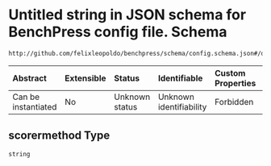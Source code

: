 # Untitled string in JSON schema for BenchPress config file. Schema

```txt
http://github.com/felixleopoldo/benchpress/schema/config.schema.json#/definitions/rblip/properties/scorermethod
```



| Abstract            | Extensible | Status         | Identifiable            | Custom Properties | Additional Properties | Access Restrictions | Defined In                                                       |
| :------------------ | :--------- | :------------- | :---------------------- | :---------------- | :-------------------- | :------------------ | :--------------------------------------------------------------- |
| Can be instantiated | No         | Unknown status | Unknown identifiability | Forbidden         | Allowed               | none                | [config.schema.json*](config.schema.json "open original schema") |

## scorermethod Type

`string`
